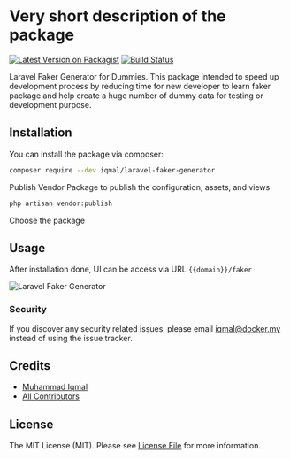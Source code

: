 # Very short description of the package

[![Latest Version on Packagist](https://img.shields.io/packagist/v/iqmal/laravel-faker-generator.svg?style=flat-square)](https://packagist.org/packages/iqmal/laravel-faker-generator)
[![Build Status](https://img.shields.io/travis/iqmal/laravel-faker-generator/master.svg?style=flat-square)](https://travis-ci.org/github/iqmal852/laravel-faker-generator)

Laravel Faker Generator for Dummies. This package intended to speed up development process by reducing time for new developer to learn faker package and help create a huge number of dummy data for testing or development purpose.

## Installation

You can install the package via composer:

```bash
composer require --dev iqmal/laravel-faker-generator
```

Publish Vendor Package to publish the configuration, assets, and views

```bash
php artisan vendor:publish
```
Choose the package

## Usage
After installation done, UI can be access via URL `{{domain}}/faker`

![Laravel Faker Generator](https://media.giphy.com/media/Qyhpfyed4od1IhBeIU/giphy.gif)

### Security

If you discover any security related issues, please email iqmal@docker.my instead of using the issue tracker.

## Credits

- [Muhammad Iqmal](https://github.com/iqmal)
- [All Contributors](../../contributors)

## License

The MIT License (MIT). Please see [License File](LICENSE.md) for more information.
